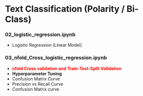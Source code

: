 # Text Classification (Polarity / Bi-Class)

### 02_logistic_regression.ipynb
- Logistic Regression (Linear Model)

### 03_nfold_Cross_logistic_regression.ipynb
- <b style='color:red'>**nfold Cross validation and Train-Test-Split Validation**</b>
- **Hyperparameter Tuning**
- Confusion Matrix Curve
- Precision vs Recall Curve
- Confusion Matrix curve
